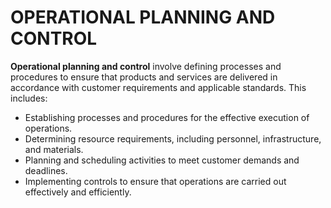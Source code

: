 # OPERATIONAL PLANNING AND CONTROL

**Operational planning and control** involve defining processes and procedures to ensure that products and services are delivered in accordance with customer requirements and applicable standards. This includes:

   * Establishing processes and procedures for the effective execution of operations.
   * Determining resource requirements, including personnel, infrastructure, and materials.
   * Planning and scheduling activities to meet customer demands and deadlines.
   * Implementing controls to ensure that operations are carried out effectively and efficiently.
